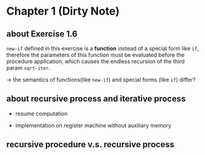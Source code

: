 # Chapter 1 (Dirty Note)

## about Exercise 1.6

`new-if` defined in this exercise is a **function** instead of a special form like `if`, therefore the parameters of this function must be evaluated before the procedure application, which causes the endless recursion of the third param `sqrt-iter`.

-> the semantics of functions(like `new-if`) and special forms (like `if`) differ?

## about **recursive process** and **iterative process**

- resume computation

- implementation on register machine without auxiliary memory

## **recursive procedure** v.s. **recursive process** 


